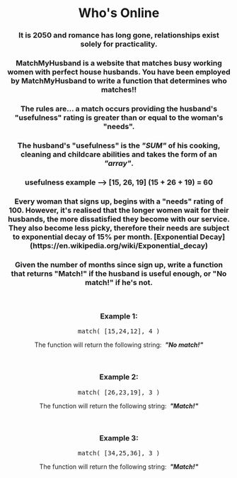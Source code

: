 <div align = "center">

# Who's Online

</div>

<div align = "center">

<h3>It is 2050 and romance has long gone, relationships exist solely for practicality.</h3>

<h3>MatchMyHusband is a website that matches busy working women with perfect house husbands. You have been employed by MatchMyHusband to write a function that determines who matches!!</h3>

<h3>The rules are... a match occurs providing the husband's "usefulness" rating is greater than or equal to the woman's "needs".</h3>

<h3>The husband's "usefulness" is the <em>"SUM"</em> of his cooking, cleaning and childcare abilities and takes the form of an <em>"array"</em>.</h3>

<h3>usefulness example --> [15, 26, 19]   (15 + 26 + 19) = 60</h3>

<h3>Every woman that signs up, begins with a "needs" rating of 100. However, it's realised that the longer women wait for their husbands, the more dissatisfied they become with our service. They also become less picky, therefore their needs are subject to exponential decay of 15% per month. [Exponential Decay](https://en.wikipedia.org/wiki/Exponential_decay)</h3>

<h3>Given the number of months since sign up, write a function that returns "Match!" if the husband is useful enough, or "No match!" if he's not.</h3>

<br>

<h3>Example 1:</h3>

<pre>match(&nbsp;[15,24,12], 4&nbsp;)</pre>

<p>The function will return the following string: &nbsp;<strong><em>"No match!"</em></strong></p>

<br>

<h3>Example 2:</h3>

<pre>match(&nbsp;[26,23,19], 3&nbsp;)</pre>

<p>The function will return the following string: &nbsp;<strong><em>"Match!"</em></strong></p>

<br>

<h3>Example 3:</h3>

<pre>match(&nbsp;[34,25,36], 3&nbsp;)</pre>

<p>The function will return the following string: &nbsp;<strong><em>"Match!"</em></strong></p>

</div>
